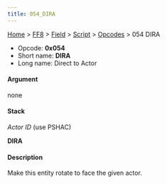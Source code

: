 ```yaml
---
title: 054_DIRA
---
```


[Home](../../../../index.md) > [FF8](../../../../FF8.md) > [Field](../../../Field.md) > [Script](../../Script.md) > [Opcodes](../Opcodes.md) > 054 DIRA

-   Opcode: **0x054**
-   Short name: **DIRA**
-   Long name: Direct to Actor

#### Argument

none

#### Stack

  
*Actor ID* (use PSHAC)

**DIRA**

#### Description

Make this entity rotate to face the given actor.
